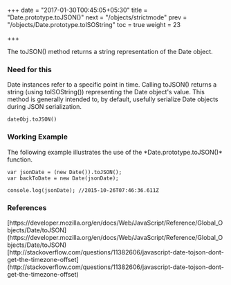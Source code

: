 +++
date = "2017-01-30T00:45:05+05:30"
title = "Date.prototype.toJSON()"
next = "/objects/strictmode"
prev = "/objects/Date.prototype.toISOString"
toc = true
weight = 23

+++

The toJSON() method returns a string representation of the Date object.

<h3>Need for this</h3>
Date instances refer to a specific point in time. Calling toJSON() returns a string (using toISOString()) representing the Date object's value. This method is generally intended to, by default, usefully serialize Date objects during JSON serialization.


    dateObj.toJSON()


<h3>Working Example</h3>
The following example illustrates the use of the *Date.prototype.toJSON()* function.

	var jsonDate = (new Date()).toJSON();
	var backToDate = new Date(jsonDate);
	
	console.log(jsonDate); //2015-10-26T07:46:36.611Z

<h3>References</h3>
[https://developer.mozilla.org/en/docs/Web/JavaScript/Reference/Global_Objects/Date/toJSON](https://developer.mozilla.org/en/docs/Web/JavaScript/Reference/Global_Objects/Date/toJSON)<br/>
[http://stackoverflow.com/questions/11382606/javascript-date-tojson-dont-get-the-timezone-offset](http://stackoverflow.com/questions/11382606/javascript-date-tojson-dont-get-the-timezone-offset)

